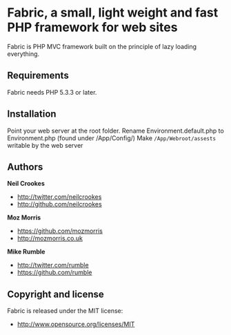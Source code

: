 Fabric, a small, light weight and fast PHP framework for web sites
=============================

Fabric is PHP MVC framework built on the principle of lazy loading everything.


Requirements
------------

Fabric needs PHP 5.3.3 or later.


Installation
------------

Point your web server at the root folder.
Rename Environment.default.php to Environment.php (found under /App/Config/)
Make `/App/Webroot/assests` writable by the web server


Authors
-------

**Neil Crookes**

+ http://twitter.com/neilcrookes
+ http://github.com/neilcrookes

**Moz Morris**

+ https://github.com/mozmorris
+ http://mozmorris.co.uk

**Mike Rumble**

+ http://twitter.com/rumble
+ https://github.com/rumble


Copyright and license
---------------------

Fabric is released under the MIT license:

* http://www.opensource.org/licenses/MIT
